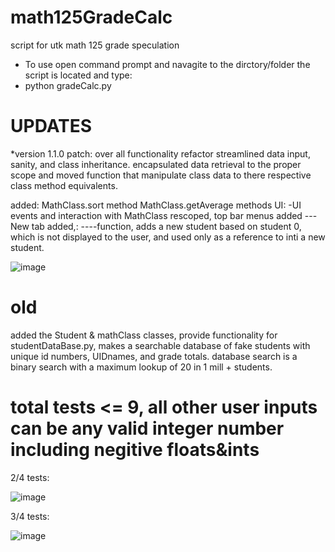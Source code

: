 # math125GradeCalc
script for utk math 125 grade speculation
- To use open command prompt and navagite to the dirctory/folder the script is located and type:
- python gradeCalc.py

# UPDATES
*version 1.1.0 patch:
over all functionality refactor
streamlined data input, sanity, and class inheritance. encapsulated data retrieval to the proper scope and moved function that manipulate class data to there respective class method equivalents.

added:
MathClass.sort method
MathClass.get<gradecategory>Average methods
UI:
-UI events and interaction with MathClass rescoped, top bar menus added
---New tab added,:
----function, adds a new student based on student 0, which is not displayed to the user, and used only as a reference to inti a new student.
  
![image](https://user-images.githubusercontent.com/66324329/167185086-215fc535-605f-4ded-aeb1-d0d94bace51f.png)
 
# old
added the Student & mathClass classes, provide functionality for studentDataBase.py, makes a searchable database of fake students with unique id numbers, UIDnames, and grade totals. database search is a binary search with a maximum lookup of 20 in 1 mill + students.
  
# total tests <= 9, all other user inputs can be any valid integer number including negitive floats&ints
2/4 tests:

![image](https://user-images.githubusercontent.com/66324329/165672390-fd16dd9e-8070-4656-bfc5-fa6f964a03fa.png)

3/4 tests:

![image](https://user-images.githubusercontent.com/66324329/165672985-1cfba736-993a-4825-8418-ad8bf2e8a413.png)

